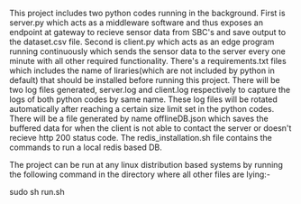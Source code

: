 This project includes two python codes running in the background.
First is server.py which acts as a middleware software and thus exposes an endpoint at gateway to recieve sensor data from SBC's and save output to the dataset.csv file.
Second is client.py which acts as an edge program running continuously which sends the sensor data to the server every one minute with all other required functionality.
There's a requirements.txt files which includes the name of liraries(which are not included by python in default) that should be installed before running this project.
There will be two log files generated, server.log and client.log respectively to capture the logs of both python codes by same name. These log files will be rotated automatically after reaching a certain size limit set in the python codes.
There will be a file generated by name offlineDB.json which saves the buffered data for when the client is not able to contact the server or doesn't recieve http 200 status code.
The redis_installation.sh file contains the commands to run a local redis based DB.

The project can be run at any linux distribution based systems by running the following command in the directory where all other files are lying:-

sudo sh run.sh